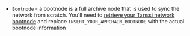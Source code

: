 - `Bootnode` - a bootnode is a full archive node that is used to sync the network from scratch. You'll need to [retrieve your Tanssi network bootnode](#fetching-bootnode-information) and replace `INSERT_YOUR_APPCHAIN_BOOTNODE` with the actual bootnode information